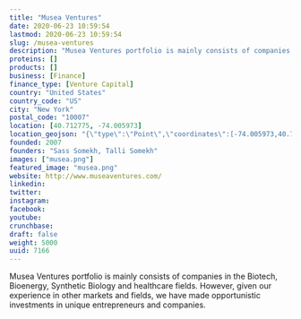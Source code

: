 ```yaml
---
title: "Musea Ventures"
date: 2020-06-23 10:59:54
lastmod: 2020-06-23 10:59:54
slug: /musea-ventures
description: "Musea Ventures portfolio is mainly consists of companies in the Biotech, Bioenergy, Synthetic Biology and healthcare fields. However, given our experience in other markets and fields, we have made opportunistic investments in unique entrepreneurs and companies."
proteins: []
products: []
business: [Finance]
finance_type: [Venture Capital]
country: "United States"
country_code: "US"
city: "New York"
postal_code: "10007"
location: [40.712775, -74.005973]
location_geojson: "{\"type\":\"Point\",\"coordinates\":[-74.005973,40.712775]}"
founded: 2007
founders: "Sass Somekh, Talli Somekh"
images: ["musea.png"]
featured_image: "musea.png"
website: http://www.museaventures.com/
linkedin: 
twitter: 
instagram: 
facebook: 
youtube: 
crunchbase: 
draft: false
weight: 5000
uuid: 7166
---
```

Musea Ventures portfolio is mainly consists of companies in the Biotech, Bioenergy, Synthetic Biology and healthcare fields. However, given our experience in other markets and fields, we have made opportunistic investments in unique entrepreneurs and companies.
